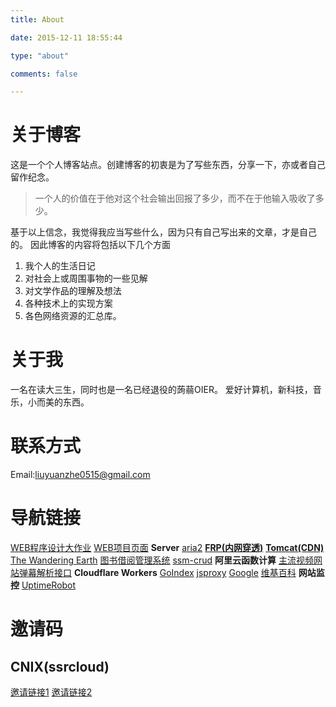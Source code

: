 ```yaml
---
title: About

date: 2015-12-11 18:55:44

type: "about"

comments: false

---
```

# 关于博客
这是一个个人博客站点。创建博客的初衷是为了写些东西，分享一下，亦或者自己留作纪念。

>  一个人的价值在于他对这个社会输出回报了多少，而不在于他输入吸收了多少。

基于以上信念，我觉得我应当写些什么，因为只有自己写出来的文章，才是自己的。
因此博客的内容将包括以下几个方面

1.  我个人的生活日记
2.  对社会上或周围事物的一些见解
3.  对文学作品的理解及想法
4.  各种技术上的实现方案
5.  各色网络资源的汇总库。

# 关于我
一名在读大三生，同时也是一名已经退役的蒟蒻OIER。
爱好计算机，新科技，音乐，小而美的东西。

# 联系方式
Email:<liuyuanzhe0515@gmail.com>

# 导航链接
[WEB程序设计大作业](/web/)
[WEB项目页面](https://github.com/lyz05/lyz05.github.io/tree/blog/source/web/)
**Server**
[aria2](http://aria.home999.cc:8050/)
**[FRP(内网穿透)](http://frp.home999.cc:8050/)**
**[Tomcat(CDN)](http://tomcat.home999.cc:8050/)**
[The Wandering Earth](http://tomcat.home999.cc:8050/phase-04-implementation-003-javaWeb/)
[图书借阅管理系统](http://tomcat.home999.cc:8050/book/)
[ssm-crud](http://tomcat.home999.cc:8050/ssm-crud/)
**阿里云函数计算**
[主流视频网站弹幕解析接口](//fc.home999.cc/)
**Cloudflare Workers**
[GoIndex](//gd.lyz05.workers.dev/)
[jsproxy](//jp.lyz05.workers.dev/)
[Google](//goo.gle.workers.dev/)
[维基百科](//wiki.lyz05.workers.dev/)
**网站监控**
[UptimeRobot](https://stats.home999.cc/)

# 邀请码
## CNIX(ssrcloud)
[邀请链接1](https://邀请01.很有精神.com/auth/register?code=GFRA)
[邀请链接2](https://邀请01.很有精神.com/#/auth/register?code=GFRA)
